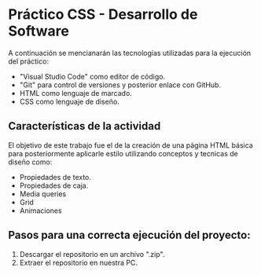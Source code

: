 # Práctico CSS - Desarrollo de Software
A continuación se mencianarán las tecnologías utilizadas para la ejecución del práctico:
- "Visual Studio Code" como editor de código.
- "Git" para control de versiones y posterior enlace con GitHub.
- HTML como lenguaje de marcado.
- CSS como lenguaje de diseño.

## Características de la actividad
El objetivo de este trabajo fue el de la creación de una página HTML básica para posteriormente aplicarle estilo utilizando conceptos y tecnicas de diseño como:

- Propiedades de texto.
- Propiedades de caja.
- Media queries
- Grid
- Animaciones

## Pasos para una correcta ejecución del proyecto:
1. Descargar el repositorio en un archivo ".zip".
2. Extraer el repositorio en nuestra PC.
